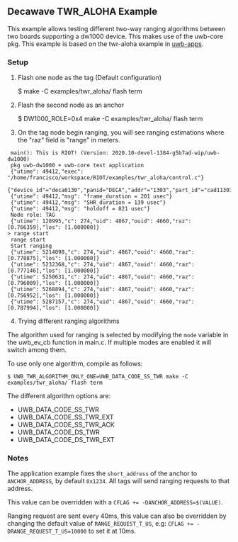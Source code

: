 ## Decawave TWR_ALOHA Example

This example allows testing different two-way ranging algorithms between
two boards supporting a dw1000 device. This makes use of the uwb-core
pkg. This example is based on the twr-aloha example in
[uwb-apps](https://github.com/Decawave/uwb-apps/tree/master/apps/twr_aloha).

### Setup

1. Flash one node as the tag (Default configuration)

    $ make -C examples/twr_aloha/ flash term

2. Flash the second node as an anchor

    $ DW1000_ROLE=0x4 make -C examples/twr_aloha/ flash term

3. On the tag node begin ranging, you will see ranging estimations where
the "raz" field is "range" in meters.

```
 main(): This is RIOT! (Version: 2020.10-devel-1384-g5b7ad-wip/uwb-dw1000)
 pkg uwb-dw1000 + uwb-core test application
 {"utime": 49412,"exec": "/home/francisco/workspace/RIOT/examples/twr_aloha/control.c"}
 {"device_id"="deca0130","panid="DECA","addr"="1303","part_id"="cad11303","lot_id"="402c188"}
 {"utime": 49412,"msg": "frame_duration = 201 usec"}
 {"utime": 49412,"msg": "SHR_duration = 139 usec"}
 {"utime": 49412,"msg": "holdoff = 821 usec"}
 Node role: TAG
 {"utime": 120995,"c": 274,"uid": 4867,"ouid": 4660,"raz": [0.766359],"los": [1.000000]}
> range start
 range start
 Start ranging
 {"utime": 5214098,"c": 274,"uid": 4867,"ouid": 4660,"raz": [0.778875],"los": [1.000000]}
 {"utime": 5232368,"c": 274,"uid": 4867,"ouid": 4660,"raz": [0.777146],"los": [1.000000]}
 {"utime": 5250631,"c": 274,"uid": 4867,"ouid": 4660,"raz": [0.796009],"los": [1.000000]}
 {"utime": 5268894,"c": 274,"uid": 4867,"ouid": 4660,"raz": [0.756952],"los": [1.000000]}
 {"utime": 5287157,"c": 274,"uid": 4867,"ouid": 4660,"raz": [0.787994],"los": [1.000000]}
```

4. Trying different ranging algorithms

The algorithm used for ranging is selected by modifying the `mode` variable
in the uwb_ev_cb function in main.c. If multiple modes are enabled it will switch among them.

To use only one algorithm, compile as follows:

    $ UWB_TWR_ALGORITHM_ONLY_ONE=UWB_DATA_CODE_SS_TWR make -C examples/twr_aloha/ flash term

The different algorithm options are:

- UWB_DATA_CODE_SS_TWR
- UWB_DATA_CODE_SS_TWR_EXT
- UWB_DATA_CODE_SS_TWR_ACK
- UWB_DATA_CODE_DS_TWR
- UWB_DATA_CODE_DS_TWR_EXT

### Notes

The application example fixes the `short_address` of the anchor to
`ANCHOR_ADDRESS`, by default `0x1234`. All tags will send ranging requests
to that address.

This value can be overridden with a `CFLAG += -DANCHOR_ADDRESS=$(VALUE)`.

Ranging request are sent every 40ms, this value can also be overridden
by changing the default value of `RANGE_REQUEST_T_US`, e.g:
`CFLAG += -DRANGE_REQUEST_T_US=10000` to set it at 10ms.
